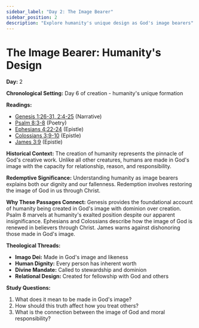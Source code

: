 ```yaml
---
sidebar_label: "Day 2: The Image Bearer"
sidebar_position: 2
description: "Explore humanity's unique design as God's image bearers"
--- 
```


# The Image Bearer: Humanity's Design

**Day:** 2

**Chronological Setting:** Day 6 of creation - humanity's unique formation

**Readings:**
 - [Genesis 1:26-31, 2:4-25](https://www.biblegateway.com/passage/?search=Genesis+1%3A26-31%2C+2%3A4-25&version=ESV) (Narrative)
 - [Psalm 8:3-8](https://www.biblegateway.com/passage/?search=Psalm+8%3A3-8&version=ESV) (Poetry)
 - [Ephesians 4:22-24](https://www.biblegateway.com/passage/?search=Ephesians+4%3A22-24&version=ESV) (Epistle)
 - [Colossians 3:9-10](https://www.biblegateway.com/passage/?search=Colossians+3%3A9-10&version=ESV) (Epistle)
 - [James 3:9](https://www.biblegateway.com/passage/?search=James+3%3A9&version=ESV) (Epistle)

**Historical Context:** The creation of humanity represents the pinnacle of God's creative work. Unlike all other creatures, humans are made in God's image with the capacity for relationship, reason, and responsibility.

**Redemptive Significance:** Understanding humanity as image bearers explains both our dignity and our fallenness. Redemption involves restoring the image of God in us through Christ.

**Why These Passages Connect:** Genesis provides the foundational account of humanity being created in God's image with dominion over creation. Psalm 8 marvels at humanity's exalted position despite our apparent insignificance. Ephesians and Colossians describe how the image of God is renewed in believers through Christ. James warns against dishonoring those made in God's image.

**Theological Threads:**
- **Imago Dei:** Made in God's image and likeness
- **Human Dignity:** Every person has inherent worth
- **Divine Mandate:** Called to stewardship and dominion
- **Relational Design:** Created for fellowship with God and others

**Study Questions:**
1. What does it mean to be made in God's image?
2. How should this truth affect how you treat others?
3. What is the connection between the image of God and moral responsibility?